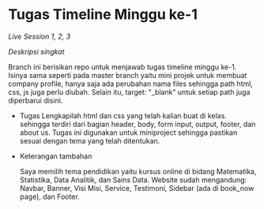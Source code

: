 # Tugas Timeline Minggu ke-1

_Live Session 1, 2, 3_

_Deskripsi singkat_

Branch ini berisikan repo untuk menjawab tugas timeline minggu ke-1. Isinya sama seperti pada master branch yaitu mini projek untuk membuat company profile, hanya saja ada perubahan nama files sehingga path html, css, js juga perlu diubah. Selain itu, target: "_blank" untuk setiap path juga diperbarui disini.

* Tugas
  Lengkapilah html dan css yang telah kalian buat di kelas. sehingga terdiri dari bagian header, body, form input, output, footer, dan about us. Tugas ini digunakan untuk miniproject sehingga pastikan sesuai dengan tema yang telah ditentukan.

* Keterangan tambahan

  Saya memilih tema pendidikan yaitu kursus online di bidang Matematika, Statistika, Data Analitik, dan Sains Data. Website sudah mengandung: Navbar, Banner, Visi Misi, Service, Testimoni, Sidebar (ada di book_now page), dan Footer.
